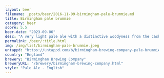 ```yaml
---
layout: beer
filename: _posts/beer/2016-11-09-birmingham-pale-brummie.md
title: Birmingham pale brummie
category: beer
score: 5.5
beer-date: "2023-09-06"
desc: "A very light pale ale with a distinctive woodyness from the cask. Interesting but not something I want more of"
permalink: /beer/:title.html
img: /img/list/birmingham-pale-brummie.jpeg
untappd: "https://untappd.com/b/birmingham-brewing-company-pale-brummie/1956641"
country: "England"
brewery: "Birmingham Brewing Company"
breweryURL: "/brewery/birmingham-brewing-company.html"
style: "Pale Ale - English"
---
```

